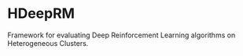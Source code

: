 # HDeepRM

Framework for evaluating Deep Reinforcement Learning algorithms on
Heterogeneous Clusters.